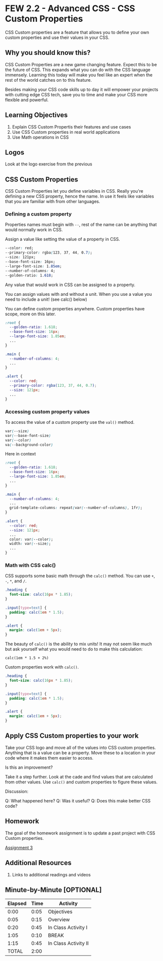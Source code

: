 # FEW 2.2 - Advanced CSS - CSS Custom Properties 

CSS Custom properties are a feature that allows you to define your own custom properties and use their values in your CSS. 

## Why you should know this?

CSS Custom Properties are a new game changing feature. Expect this to be the future of CSS. This expands what you can do with the CSS language immensely. Learning this today will make you feel like an expert when the rest of the world catches on to this feature. 

Besides making your CSS code skills up to day it will empower your projects with cutting edge CSS tech, save you to time and make your CSS more flexible and powerful. 

## Learning Objectives

1. Explain CSS Custom Propertis their features and use cases 
2. Use CSS Custom properties in real world applications
3. Use Math operations in CSS

## Logos 

Look at the logo exercise from the previous 

## CSS Custom Properties

CSS Custom Properties let you define variables in CSS. Really you're defining a new CSS property, hence the name. In use it feels like variables that you are familiar with from other languages. 

### Defining a custom property

Properties names must begin with `--`, rest of the name can be anything that would normally work in CSS. 

Assign a value like setting the value of a property in CSS. 

```CSS
--color: red;
--primary-color: rgba(123, 37, 44, 0.7);
--size: 121px;
--base-font-size: 16px;
--large-font-size: 1.85em;
--number-of-columns: 4;
--golden-ratio: 1.618;
```

Any value that would work in CSS can be assigned to a property. 

You can assign values with and without a unit. When you use a value you need to include a unit! (see calc() below)

You can define custom properties anywhere. Custom properties have scope, more on this later. 

```CSS
:root {
  --golden-ratio: 1.618;
  --base-font-size: 16px;
  --large-font-size: 1.85em;
  ...
}

.main {
  --number-of-columns: 4;
  ...
}

.alert {
  --color: red;
  --primary-color: rgba(123, 37, 44, 0.7);
  --size: 121px;
  ...
}

```

### Accessing custom property values

To access the value of a custom property use the `val()` method.

```CSS
var(--size)
var(--base-font-size)
var(--color)
va(--background-color)
```

Here in context

```CSS
:root {
  --golden-ratio: 1.618;
  --base-font-size: 16px;
  --large-font-size: 1.85em;
  ...
}

.main {
  --number-of-columns: 4;
  ...
  grid-template-columns: repeat(var(--number-of-columns), 1fr);
}

.alert {
  --color: red;
  --size: 121px;
  ...
  color: var(--color);
  width: var(--size);
  ...
}
```

### Math with CSS calc()

CSS supports some basic math through the `calc()` method. You can use `+`, `-`, `*`, and `/`. 

```CSS
.heading {
  font-size: calc(16px * 1.85);
}

.input[type=text] {
  padding: calc(1em * 1.5);
}

.alert {
  margin: calc(1em + 5px);
}
```

The beauty of `calc()` is the ability to mix units! It may not seem like much but ask yourself what you would need to do to make this calculation: 

`calc(1em * 1.5 + 2%)`

Custom properties work with `calc()`. 

```CSS
.heading {
  font-size: calc(16px * 1.85);
}

.input[type=text] {
  padding: calc(1em * 1.5);
}

.alert {
  margin: calc(1em + 5px);
}
```

## Apply CSS Custom properties to your work

Take your CSS logo and move all of the values into CSS custom properties. Anything that is a value can be a property. Move these to a location in your code where it makes them easier to access. 

Is this an improvement? 

Take it a step further. Look at the cade and find values that are calculated from other values. Use `calc()` and custom properties to figure these values. 

Discussion: 

Q: What happened here? 
Q: Was it useful? 
Q: Does this make better CSS code?

## Homework 

The goal of the homework assignment is to update a past project with CSS Custom properties. 

[Assignment 3](https://github.com/Make-School-Courses/FEW-2.2-Web-Design-And-Advanced-CSS/blob/master/Assignments/assignment-2-update-past-project.md) 

## Additional Resources

1. Links to additional readings and videos

## Minute-by-Minute [OPTIONAL]

| **Elapsed** | **Time**  | **Activity**              |
| ----------- | --------- | ------------------------- |
| 0:00        | 0:05      | Objectives                |
| 0:05        | 0:15      | Overview                  |
| 0:20        | 0:45      | In Class Activity I       |
| 1:05        | 0:10      | BREAK                     |
| 1:15        | 0:45      | In Class Activity II      |
| TOTAL       | 2:00      |                           |
